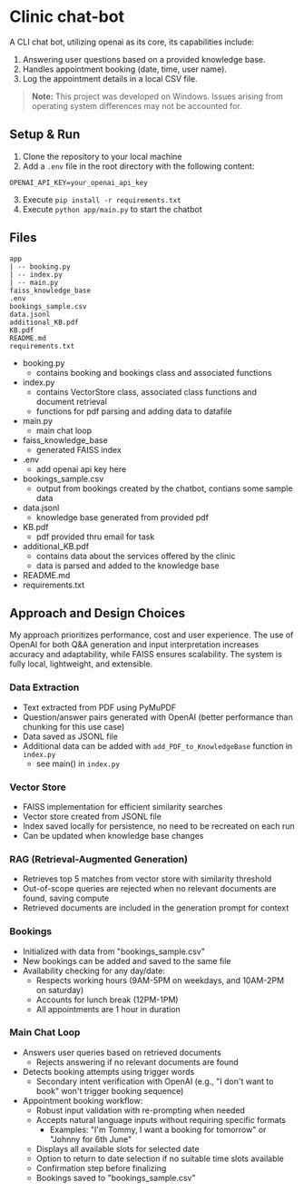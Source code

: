 # Clinic chat-bot 
A CLI chat bot, utilizing openai as its core, its capabilities include:
1. Answering user questions based on a provided knowledge base.
2. Handles appointment booking (date, time, user name).
3. Log the appointment details in a local CSV file.

> **Note:** This project was developed on Windows. Issues arising from operating system differences may not be accounted for.

## Setup & Run
1. Clone the repository to your local machine
2. Add a `.env` file in the root directory with the following content:
``` 
OPENAI_API_KEY=your_openai_api_key
```
3. Execute `pip install -r requirements.txt`
4. Execute `python app/main.py` to start the chatbot

## Files
    app
    | -- booking.py
    | -- index.py
    | -- main.py
    faiss_knowledge_base
    .env
    bookings_sample.csv
    data.jsonl
    additional_KB.pdf
    KB.pdf
    README.md
    requirements.txt

- booking.py
    - contains booking and bookings class and associated functions
- index.py
    - contains VectorStore class, associated class functions and document retrieval
    - functions for pdf parsing and adding data to datafile
- main.py
    - main chat loop
- faiss_knowledge_base
    - generated FAISS index
- .env
    - add openai api key here
- bookings_sample.csv
    - output from bookings created by the chatbot, contians some sample data
- data.jsonl
    - knowledge base generated from provided pdf
- KB.pdf
    - pdf provided thru email for task
- additional_KB.pdf
    - contains data about the services offered by the clinic
    - data is parsed and added to the knowledge base
- README.md
- requirements.txt

## Approach and Design Choices

My approach prioritizes performance, cost and user experience. The use of OpenAI for both Q&A generation and input interpretation increases accuracy and adaptability, while FAISS ensures scalability. The system is fully local, lightweight, and extensible.

### Data Extraction 
- Text extracted from PDF using PyMuPDF
- Question/answer pairs generated with OpenAI (better performance than chunking for this use case)
- Data saved as JSONL file
- Additional data can be added with `add_PDF_to_KnowledgeBase` function in `index.py`
    - see main() in `index.py`

### Vector Store
- FAISS implementation for efficient similarity searches
- Vector store created from JSONL file
- Index saved locally for persistence, no need to be recreated on each run
- Can be updated when knowledge base changes

### RAG (Retrieval-Augmented Generation)
- Retrieves top 5 matches from vector store with similarity threshold
- Out-of-scope queries are rejected when no relevant documents are found, saving compute 
- Retrieved documents are included in the generation prompt for context

### Bookings
- Initialized with data from "bookings_sample.csv"
- New bookings can be added and saved to the same file
- Availability checking for any day/date:
    - Respects working hours (9AM-5PM on weekdays, and 10AM-2PM on saturday)
    - Accounts for lunch break (12PM-1PM)
    - All appointments are 1 hour in duration

### Main Chat Loop
- Answers user queries based on retrieved documents
    - Rejects answering if no relevant documents are found
- Detects booking attempts using trigger words
    - Secondary intent verification with OpenAI (e.g., "I don't want to book" won't trigger booking sequence)
- Appointment booking workflow:
    - Robust input validation with re-prompting when needed
    - Accepts natural language inputs without requiring specific formats
        - Examples: "I'm Tommy, I want a booking for tomorrow" or "Johnny for 6th June"
    - Displays all available slots for selected date
    - Option to return to date selection if no suitable time slots available
    - Confirmation step before finalizing
    - Bookings saved to "bookings_sample.csv"






